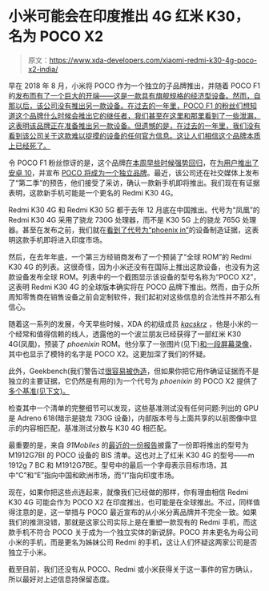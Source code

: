 # 小米可能会在印度推出 4G 红米 K30，名为 POCO X2

> 原文：<https://www.xda-developers.com/xiaomi-redmi-k30-4g-poco-x2-india/>

早在 2018 年 8 月，小米将 POCO 作为一个独立的子品牌推出，并随着 POCO F1 的[发布而有了一个巨大的开端——这是一款具有旗舰规格的经济型设备。然而，自那以后，该公司没有推出另一款设备。在过去的一年里，POCO F1 的粉丝们想知道这个品牌什么时候会推出它的继任者，我们甚至在这里和那里看到了一些泄漏，这表明该品牌正在准备推出另一款设备。但遗憾的是，在过去的一年里，我们没有看到该公司关于这款难以捉摸的设备的任何官方信息。这让人们相信这个品牌本质上已经死了。](https://www.xda-developers.com/xiaomi-poco-f1-design-display-gaming-performance-review/)

令 POCO F1 粉丝惊讶的是，这个品牌[在本周早些时候强势回归](https://www.xda-developers.com/poco-new-market-strategy/)，在[为用户推出了安卓 10](https://www.xda-developers.com/poco-f1-gets-official-android-10-miui-11-update/)，并宣布 [POCO 将成为一个独立品牌](https://www.xda-developers.com/xiaomi-india-spins-off-poco-independent-brand/)。最近，该公司还在社交媒体上发布了“第二季”的预告，他们接受了采访，确认一款新手机即将推出。我们现在有证据表明，这款新手机可能是一个更名的 Redmi K30 4G。

Redmi K30 4G 和 Redmi K30 5G 都于去年 12 月底在中国推出。代号为“凤凰”的 Redmi K30 4G 采用了骁龙 730G 处理器，而不是 K30 5G 上的骁龙 765G 处理器。甚至在发布之前，我们就在[看到了代号为“phoenix in”](https://www.xda-developers.com/redmi-k30-120hz-display-side-mounted-fingerprint-sony-imx686/)的设备制造证据，这表明这款手机即将进入印度市场。

然后，在去年年底，一个第三方经销商发布了一个预装了“全球 ROM”的 Redmi K30 4G 的列表。这很奇怪，因为小米还没有在国际上推出这款设备，也没有为这款设备发布全球 ROM。列表中的一个截图显示该设备的型号名称为“POCO X2”，这表明 Redmi K30 4G 的全球版本确实将在 POCO 品牌下推出。然而，由于众所周知零售商在销售设备之前会定制软件，我们起初对这些信息的合法性并不那么有信心。

随着这一系列的发展，今天早些时候，XDA 的初级成员 [*kacskrz*](https://forum.xda-developers.com/member.php?u=8240900) ，他是小米的一个经常和值得信赖的线人，透露他的一个波兰朋友已经获得了一部红米 K30 4G(凤凰)，预装了 *phoenixin* ROM。他分享了一张图片(见下)[和一段屏幕录像](https://miuipolska.pl/poco-x2-bez-120-hz-redmi-k30-pro/)，其中也显示了模特的名字是 POCO X2。这更加深了我们的怀疑。

此外，Geekbench(我们警告过[很容易被伪造](https://www.xda-developers.com/xiaomi-poco-f1-lite-fake-benchmark/)，但如果你把它用作确证证据而不是独立的主要证据，它仍然是有用的)为一个代号为 *phoenixin* 的 POCO X2 提供了[多个基准(见下文)。](https://browser.geekbench.com/v5/cpu/search?utf8=%E2%9C%93&q=phoenixin)

检查其中一个清单的完整细节可以发现，这些基准测试没有任何问题:列出的 GPU 是 Adreno 618(暗示是骁龙 730G 设备)，内部版本号与上面共享的以前图像中显示的内容相匹配，基准测试分数与 K30 4G 相匹配。

最重要的是，来自 *91Mobiles* 的[最近的一份报告](https://www.91mobiles.com/hub/redmi-k30-poco-f2-lite-india-launch-bis-certification/)披露了一份即将推出的型号为 M1912G7BI 的 POCO 设备的 BIS 清单。这也对上了红米 K30 4G 的型号——m 1912g 7 BC 和 M1912G7BE。型号中的最后一个字母表示目标市场，其中“C”和“E”指向中国和欧洲市场，而“I”指向印度市场。

现在，如果你把这些点连起来，就像我们已经做的那样，你有理由相信 Redmi K30 4G 可能会作为 POCO X2 在印度推出，也可能是在全球推出。不过，同样值得注意的是，这一举措与 POCO 最近宣布的从小米分离品牌并不完全一致。如果我们的推测没错，那就是这家公司实际上是在重塑一款现有的 Redmi 手机，而这款手机不符合 POCO 关于成为一个独立实体的新说辞。POCO 并未更名为母公司小米的手机，而是更名为姊妹公司 Redmi 的手机，这让人们怀疑这两家公司是否独立于小米。

截至目前，我们还没有从 POCO、Redmi 或小米获得关于这一事件的官方确认，所以最好对上述信息持保留态度。